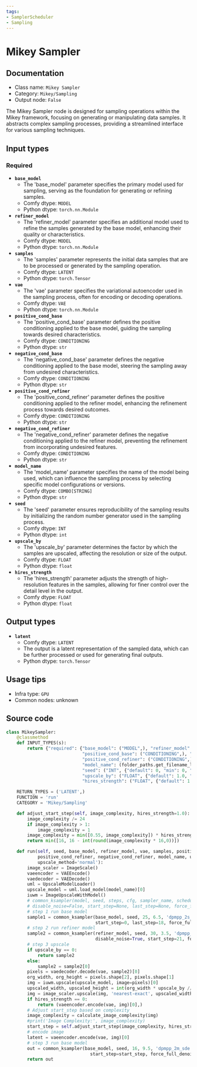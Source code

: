 ```yaml
---
tags:
- SamplerScheduler
- Sampling
---
```


# Mikey Sampler
## Documentation
- Class name: `Mikey Sampler`
- Category: `Mikey/Sampling`
- Output node: `False`

The Mikey Sampler node is designed for sampling operations within the Mikey framework, focusing on generating or manipulating data samples. It abstracts complex sampling processes, providing a streamlined interface for various sampling techniques.
## Input types
### Required
- **`base_model`**
    - The 'base_model' parameter specifies the primary model used for sampling, serving as the foundation for generating or refining samples.
    - Comfy dtype: `MODEL`
    - Python dtype: `torch.nn.Module`
- **`refiner_model`**
    - The 'refiner_model' parameter specifies an additional model used to refine the samples generated by the base model, enhancing their quality or characteristics.
    - Comfy dtype: `MODEL`
    - Python dtype: `torch.nn.Module`
- **`samples`**
    - The 'samples' parameter represents the initial data samples that are to be processed or generated by the sampling operation.
    - Comfy dtype: `LATENT`
    - Python dtype: `torch.Tensor`
- **`vae`**
    - The 'vae' parameter specifies the variational autoencoder used in the sampling process, often for encoding or decoding operations.
    - Comfy dtype: `VAE`
    - Python dtype: `torch.nn.Module`
- **`positive_cond_base`**
    - The 'positive_cond_base' parameter defines the positive conditioning applied to the base model, guiding the sampling towards desired characteristics.
    - Comfy dtype: `CONDITIONING`
    - Python dtype: `str`
- **`negative_cond_base`**
    - The 'negative_cond_base' parameter defines the negative conditioning applied to the base model, steering the sampling away from undesired characteristics.
    - Comfy dtype: `CONDITIONING`
    - Python dtype: `str`
- **`positive_cond_refiner`**
    - The 'positive_cond_refiner' parameter defines the positive conditioning applied to the refiner model, enhancing the refinement process towards desired outcomes.
    - Comfy dtype: `CONDITIONING`
    - Python dtype: `str`
- **`negative_cond_refiner`**
    - The 'negative_cond_refiner' parameter defines the negative conditioning applied to the refiner model, preventing the refinement from incorporating undesired features.
    - Comfy dtype: `CONDITIONING`
    - Python dtype: `str`
- **`model_name`**
    - The 'model_name' parameter specifies the name of the model being used, which can influence the sampling process by selecting specific model configurations or versions.
    - Comfy dtype: `COMBO[STRING]`
    - Python dtype: `str`
- **`seed`**
    - The 'seed' parameter ensures reproducibility of the sampling results by initializing the random number generator used in the sampling process.
    - Comfy dtype: `INT`
    - Python dtype: `int`
- **`upscale_by`**
    - The 'upscale_by' parameter determines the factor by which the samples are upscaled, affecting the resolution or size of the output.
    - Comfy dtype: `FLOAT`
    - Python dtype: `float`
- **`hires_strength`**
    - The 'hires_strength' parameter adjusts the strength of high-resolution features in the samples, allowing for finer control over the detail level in the output.
    - Comfy dtype: `FLOAT`
    - Python dtype: `float`
## Output types
- **`latent`**
    - Comfy dtype: `LATENT`
    - The output is a latent representation of the sampled data, which can be further processed or used for generating final outputs.
    - Python dtype: `torch.Tensor`
## Usage tips
- Infra type: `GPU`
- Common nodes: unknown


## Source code
```python
class MikeySampler:
    @classmethod
    def INPUT_TYPES(s):
        return {"required": {"base_model": ("MODEL",), "refiner_model": ("MODEL",), "samples": ("LATENT",), "vae": ("VAE",),
                             "positive_cond_base": ("CONDITIONING",), "negative_cond_base": ("CONDITIONING",),
                             "positive_cond_refiner": ("CONDITIONING",), "negative_cond_refiner": ("CONDITIONING",),
                             "model_name": (folder_paths.get_filename_list("upscale_models"), ),
                             "seed": ("INT", {"default": 0, "min": 0, "max": 0xffffffffffffffff}),
                             "upscale_by": ("FLOAT", {"default": 1.0, "min": 0.0, "max": 10.0, "step": 0.1}),
                             "hires_strength": ("FLOAT", {"default": 1.0, "min": 0.0, "max": 2.0, "step": 0.1}),}}

    RETURN_TYPES = ('LATENT',)
    FUNCTION = 'run'
    CATEGORY = 'Mikey/Sampling'

    def adjust_start_step(self, image_complexity, hires_strength=1.0):
        image_complexity /= 24
        if image_complexity > 1:
            image_complexity = 1
        image_complexity = min([0.55, image_complexity]) * hires_strength
        return min([16, 16 - int(round(image_complexity * 16,0))])

    def run(self, seed, base_model, refiner_model, vae, samples, positive_cond_base, negative_cond_base,
            positive_cond_refiner, negative_cond_refiner, model_name, upscale_by=1.0, hires_strength=1.0,
            upscale_method='normal'):
        image_scaler = ImageScale()
        vaeencoder = VAEEncode()
        vaedecoder = VAEDecode()
        uml = UpscaleModelLoader()
        upscale_model = uml.load_model(model_name)[0]
        iuwm = ImageUpscaleWithModel()
        # common_ksampler(model, seed, steps, cfg, sampler_name, scheduler, positive, negative, latent, denoise=1.0,
        # disable_noise=False, start_step=None, last_step=None, force_full_denoise=False)
        # step 1 run base model
        sample1 = common_ksampler(base_model, seed, 25, 6.5, 'dpmpp_2s_ancestral', 'simple', positive_cond_base, negative_cond_base, samples,
                                  start_step=0, last_step=18, force_full_denoise=False)[0]
        # step 2 run refiner model
        sample2 = common_ksampler(refiner_model, seed, 30, 3.5, 'dpmpp_2m', 'simple', positive_cond_refiner, negative_cond_refiner, sample1,
                                  disable_noise=True, start_step=21, force_full_denoise=True)
        # step 3 upscale
        if upscale_by == 0:
            return sample2
        else:
            sample2 = sample2[0]
        pixels = vaedecoder.decode(vae, sample2)[0]
        org_width, org_height = pixels.shape[2], pixels.shape[1]
        img = iuwm.upscale(upscale_model, image=pixels)[0]
        upscaled_width, upscaled_height = int(org_width * upscale_by // 8 * 8), int(org_height * upscale_by // 8 * 8)
        img = image_scaler.upscale(img, 'nearest-exact', upscaled_width, upscaled_height, 'center')[0]
        if hires_strength == 0:
            return (vaeencoder.encode(vae, img)[0],)
        # Adjust start_step based on complexity
        image_complexity = calculate_image_complexity(img)
        #print('Image Complexity:', image_complexity)
        start_step = self.adjust_start_step(image_complexity, hires_strength)
        # encode image
        latent = vaeencoder.encode(vae, img)[0]
        # step 3 run base model
        out = common_ksampler(base_model, seed, 16, 9.5, 'dpmpp_2m_sde', 'karras', positive_cond_base, negative_cond_base, latent,
                                start_step=start_step, force_full_denoise=True)
        return out

```
